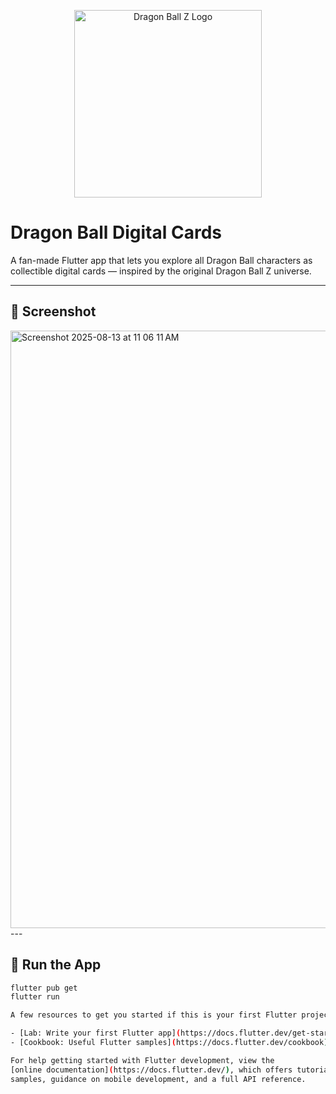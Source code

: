 <p align="center">
  <img src="https://upload.wikimedia.org/wikipedia/commons/thumb/0/0b/Dragon_Ball_Z_logo.svg/3543px-Dragon_Ball_Z_logo.svg.png" alt="Dragon Ball Z Logo" width="300">
</p>

# Dragon Ball Digital Cards

A fan-made Flutter app that lets you explore all Dragon Ball characters as collectible digital cards — inspired by the original Dragon Ball Z universe.

---

## 📸 Screenshot
<img width="1470" height="956" alt="Screenshot 2025-08-13 at 11 06 11 AM" src="https://github.com/user-attachments/assets/b9546349-5734-4832-894a-41ea9a263e5d" />
---

## 🚀 Run the App

```bash
flutter pub get
flutter run

A few resources to get you started if this is your first Flutter project:

- [Lab: Write your first Flutter app](https://docs.flutter.dev/get-started/codelab)
- [Cookbook: Useful Flutter samples](https://docs.flutter.dev/cookbook)

For help getting started with Flutter development, view the
[online documentation](https://docs.flutter.dev/), which offers tutorials,
samples, guidance on mobile development, and a full API reference.
